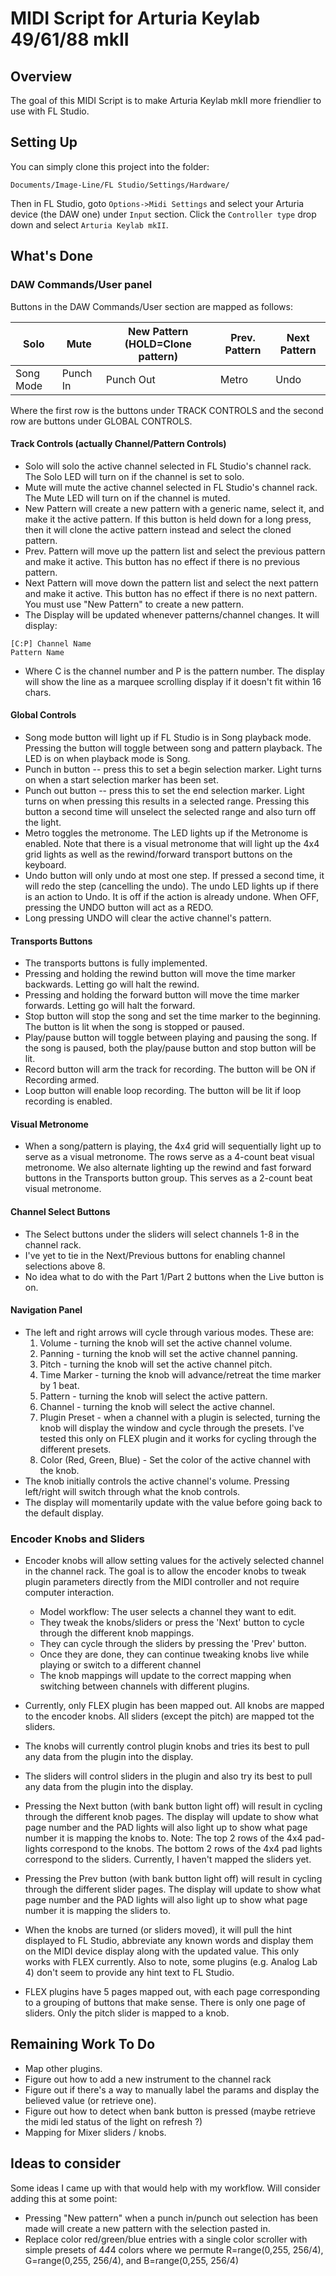 # MIDI Script for Arturia Keylab 49/61/88 mkII

## Overview
The goal of this MIDI Script is to make Arturia Keylab mkII more friendlier to use with FL Studio.


## Setting Up
You can simply clone this project into the folder:
``` 
Documents/Image-Line/FL Studio/Settings/Hardware/
```
Then in FL Studio, goto `Options->Midi Settings` and select your Arturia device (the DAW one) under
`Input` section. Click the `Controller type` drop down and select `Arturia Keylab mkII`.


## What's Done

### DAW Commands/User panel 

Buttons in the DAW Commands/User section are mapped as follows:

| Solo        |   Mute       |  New Pattern  (HOLD=Clone pattern) | Prev. Pattern  | Next Pattern|
|-------------|--------------|------------------------------------|----------------|-------------|
| Song Mode   |  Punch In    |  Punch Out                         |  Metro         | Undo        |

Where the first row is the buttons under TRACK CONTROLS and the second row are buttons under
GLOBAL CONTROLS.

#### Track Controls (actually Channel/Pattern Controls)
- Solo will solo the active channel selected in FL Studio's channel rack. The Solo LED will turn on
 if the channel is set to solo.
- Mute will mute the active channel selected in FL Studio's channel rack. The Mute LED will turn on
 if the channel is muted.
- New Pattern will create a new pattern with a generic name, select it, and make it the active
 pattern. If this button is held down for a long press, then it will clone the active pattern instead and select
 the cloned pattern.
- Prev. Pattern will move up the pattern list and select the previous pattern and make it active. This
 button has no effect if there is no previous pattern.
- Next Pattern will move down the pattern list and select the next pattern and make it active. This
 button has no effect if there is no next pattern. You must use "New Pattern" to create a new pattern.
- The Display will be updated whenever patterns/channel changes. It will display:
```
[C:P] Channel Name
Pattern Name
```
 - Where C is the channel number and P is the pattern number. The display will show the line as a marquee
  scrolling display if it doesn't fit within 16 chars.

#### Global Controls
- Song mode button will light up if FL Studio is in Song playback mode. Pressing the button will toggle
 between song and pattern playback. The LED is on when playback mode is Song.
- Punch in button -- press this to set a begin selection marker. Light turns on when a start selection marker has been 
set.
- Punch out button -- press this to set the end selection marker. Light turns on when pressing this results in a
selected range. Pressing this button a second time will unselect the selected range and also turn off the light.
- Metro toggles the metronome. The LED lights up if the Metronome is enabled. Note that there is a 
visual metronome that will light up the 4x4 grid lights as well as the rewind/forward transport 
buttons on the keyboard.
- Undo button will only undo at most one step. If pressed a second time, it will redo the step
 (cancelling the undo). The undo LED lights up if there is an action to Undo. It is off if the action
 is already undone. When OFF, pressing the UNDO button will act as a REDO.
- Long pressing UNDO will clear the active channel's pattern.

#### Transports Buttons
- The transports buttons is fully implemented.
- Pressing and holding the rewind button will move the time marker backwards.
 Letting go will halt the rewind.
- Pressing and holding the forward button will move the time marker forwards.
 Letting go will halt the forward.
- Stop button will stop the song and set the time marker to the beginning. The button is lit when the song
  is stopped or paused.
- Play/pause button will toggle between playing and pausing the song. If the song is paused,
 both the play/pause button and stop button will be lit.
- Record button will arm the track for recording. The button will be ON if Recording armed.
- Loop button will enable loop recording. The button will be lit if loop recording is enabled.

#### Visual Metronome
- When a song/pattern is playing, the 4x4 grid will sequentially light up to serve as a visual metronome.
The rows serve as a 4-count beat visual metronome. We also alternate lighting up the rewind and fast
 forward buttons in the Transports button group. This serves as a 2-count beat visual metronome.

#### Channel Select Buttons
- The Select buttons under the sliders will select channels 1-8 in the channel rack. 
- I've yet to tie in the Next/Previous buttons for enabling channel selections above 8. 
- No idea what to do with the Part 1/Part 2 buttons when the Live button is on.

#### Navigation Panel
- The left and right arrows will cycle through various modes. These are:
  1. Volume - turning the knob will set the active channel volume.
  2. Panning - turning the knob will set the active channel panning.
  3. Pitch - turning the knob will set the active channel pitch.
  4. Time Marker - turning the knob will advance/retreat the time marker by 1 beat.
  5. Pattern - turning the knob will select the active pattern.
  6. Channel - turning the knob will select the active channel.
  7. Plugin Preset - when a channel with a plugin is selected, turning the knob will display the window and cycle
   through the presets. I've tested this only on FLEX plugin and it works for cycling through the different presets.
  8. Color (Red, Green, Blue) - Set the color of the active channel with the knob.
- The knob initially controls the active channel's volume. Pressing left/right will switch through what the knob
 controls.
- The display will momentarily update with the value before going back to the default display.

### Encoder Knobs and Sliders
- Encoder knobs will allow setting values for the actively selected channel in the channel rack. The goal is to allow
the encoder knobs to tweak plugin parameters directly from the MIDI controller and not require computer interaction.
  - Model workflow: The user selects a channel they want to edit.
  - They tweak the knobs/sliders or press the 'Next' button to cycle through the different knob mappings.
  - They can cycle through the sliders by pressing the 'Prev' button.
  - Once they are done, they can continue tweaking knobs live while playing or switch to a different channel
  - The knob mappings will update to the correct mapping when switching between channels with different plugins. 
  
- Currently, only FLEX plugin has been mapped out. All knobs are mapped to the encoder knobs. All sliders (except the
 pitch) are mapped tot the sliders.
- The knobs will currently control plugin knobs and tries its best to pull any data from the plugin into the
 display.
- The sliders will control sliders in the plugin and also try its best to pull any data from the plugin into the
 display.
- Pressing the Next button (with bank button light off) will result in cycling through the different knob pages. The
 display will update to show what page number and the PAD lights will also light up to show what page number it is
 mapping the knobs to. Note: The top 2 rows of the 4x4 pad-lights correspond to the knobs. The bottom 2 rows of the 4x4
 pad lights correspond to the sliders. Currently, I haven't mapped the sliders yet.
- Pressing the Prev button (with bank button light off) will result in cycling through the different slider pages. The
 display will update to show what page number and the PAD lights will also light up to show what page number it is 
 mapping the sliders to.
- When the knobs are turned (or sliders moved), it will pull the hint displayed to FL Studio, abbreviate any known words
 and display them on the MIDI device display along with the updated value. This only works with FLEX currently. Also to
  note, some plugins (e.g. Analog Lab 4) don't seem to provide any hint text to FL Studio.
- FLEX plugins have 5 pages mapped out, with each page corresponding to a grouping of buttons that make sense. There is
only one page of sliders. Only the pitch slider is mapped to a knob.

## Remaining Work To Do
- Map other plugins.
- Figure out how to add a new instrument to the channel rack
- Figure out if there's a way to manually label the params and display the believed value (or retrieve one).
- Figure out how to detect when bank button is pressed (maybe retrieve the midi led status of the light on refresh ?)
- Mapping for Mixer sliders / knobs.

## Ideas to consider
Some ideas I came up with that would help with my workflow. Will consider adding this at some point:

- Pressing "New pattern" when a punch in/punch out selection has been made will create a new pattern with the 
selection pasted in.
- Replace color red/green/blue entries with a single color scroller with simple presets of 4*4*4 colors where we permute
  R=range(0,255, 256/4), G=range(0,255, 256/4), and B=range(0,255, 256/4)

